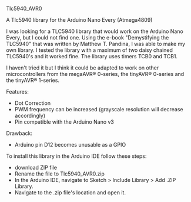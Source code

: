 Tlc5940_AVR0

A Tlc5940 library for the Arduino Nano Every (Atmega4809)

I was looking for a TLC5940 library that would work on the Arduino Nano Every, but I could not find one. Using the e-book "Demystifying the TLC5940" that was written by Matthew T. Pandina, I was able to make my own library. I tested the library with a maximum of two daisy chained TLC5940's and it worked fine. The library uses timers TCB0 and TCB1.

I haven't tried it but I think it could be adapted to work on other microcontrollers from the megaAVR® 0-series, the tinyAVR® 0-series and the tinyAVR® 1-series.


Features:
- Dot Correction
- PWM frequency can be increased (grayscale resolution will decrease accordingly)
- Pin compatible with the Arduino Nano v3


Drawback:
- Arduino pin D12 becomes unusable as a GPIO


To install this library in the Arduino IDE follow these steps:

- download ZIP file
- Rename the file to Tlc5940_AVR0.zip
- In the Arduino IDE, navigate to Sketch > Include Library > Add .ZIP Library.
- Navigate to the .zip file's location and open it.
 
